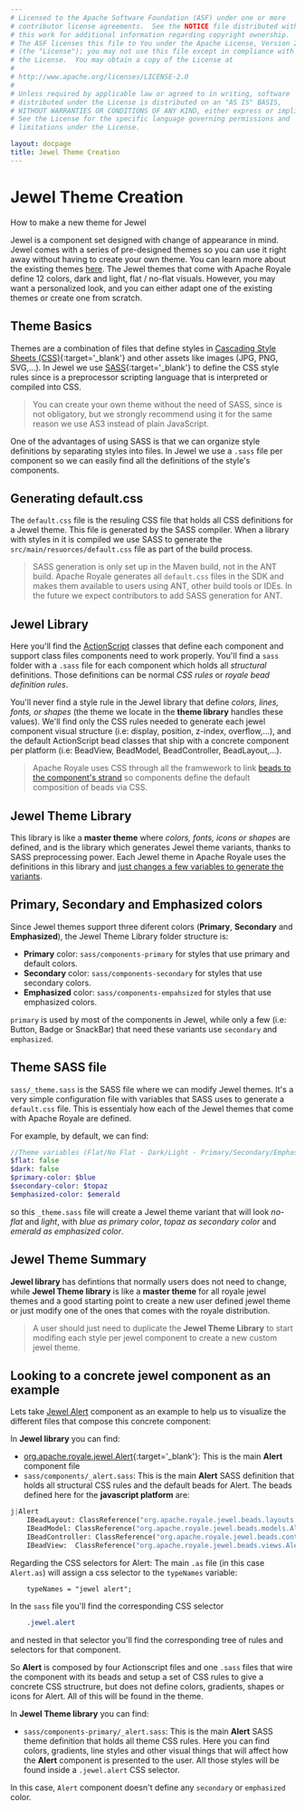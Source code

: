 ```yaml
---
# Licensed to the Apache Software Foundation (ASF) under one or more
# contributor license agreements.  See the NOTICE file distributed with
# this work for additional information regarding copyright ownership.
# The ASF licenses this file to You under the Apache License, Version 2.0
# (the "License"); you may not use this file except in compliance with
# the License.  You may obtain a copy of the License at
# 
# http://www.apache.org/licenses/LICENSE-2.0
# 
# Unless required by applicable law or agreed to in writing, software
# distributed under the License is distributed on an "AS IS" BASIS,
# WITHOUT WARRANTIES OR CONDITIONS OF ANY KIND, either express or implied.
# See the License for the specific language governing permissions and
# limitations under the License.

layout: docpage
title: Jewel Theme Creation
---
```


# Jewel Theme Creation

How to make a new theme for Jewel

Jewel is a component set designed with change of appearance in mind. Jewel comes with a series of pre-designed themes so you can use it right away without having to create your own theme. You can learn more about the existing themes [here](component-sets/jewel/jewel-themes.html). The Jewel themes that come with Apache Royale define 12 colors, dark and light, flat / no-flat visuals. However, you may want a personalized look, and you can either adapt one of the existing themes or create one from scratch.

## Theme Basics

Themes are a combination of files that define styles in [Cascading Style Sheets (CSS)](https://en.wikipedia.org/wiki/Cascading_Style_Sheets){:target='_blank'} and other assets like images (JPG, PNG, SVG,...). In Jewel we use [SASS](https://sass-lang.com){:target='_blank'} to define the CSS style rules since is a preprocessor scripting language that is interpreted or compiled into CSS.

> You can create your own theme without the need of SASS, since is not obligatory, but we strongly recommend using it for the same reason we use AS3 instead of plain JavaScript.

One of the advantages of using SASS is that we can organize style definitions by separating styles into files. In Jewel we use a `.sass` file per component so we can easily find all the definitions of the style's components.

## Generating default.css

The `default.css` file is the resuling CSS file that holds all CSS definitions for a Jewel theme. This file is generated by the SASS compiler. When a library with styles in it is compiled we use SASS to generate the `src/main/resuorces/default.css` file as part of the build process.

> SASS generation is only set up in the Maven build, not in the ANT build. Apache Royale generates all `default.css` files in the SDK and makes them available to users using ANT, other build tools or IDEs. In the future we expect contributors to add SASS generation for ANT.

## Jewel Library

Here you'll find the [ActionScript](welcome/features/as3.html) classes that define each component and support class files components need to work properly. You'll find a `sass` folder with a `.sass` file for each component which holds all _structural_ definitions. Those definitions can be normal _CSS rules_ or _royale bead definition rules_.

You'll never find a style rule in the Jewel library that define _colors, lines, fonts, or shapes_ (the theme we locate in the __theme library__ handles these values). We'll find only the CSS rules needed to generate each jewel component visual structure (i.e: display, position, z-index, overflow,...), and the default ActionScript bead classes that ship with a concrete component per platform (i.e: BeadView, BeadModel, BeadController, BeadLayout,...).

> Apache Royale uses CSS through all the framwework to link [beads to the component's strand](welcome/features/strands-and-beads.html) so components define the default composition of beads via CSS.

## Jewel Theme Library

This library is like a __master theme__ where _colors, fonts, icons or shapes_ are defined, and is the library which generates Jewel theme variants, thanks to SASS preprocessing power. Each Jewel theme in Apache Royale uses the definitions in this library and [just changes a few variables to generate the variants](component-sets/jewel/jewel-theme-creation.html#theme-sass-file).

## Primary, Secondary and Emphasized colors

Since Jewel themes support three diferent colors (__Primary__, __Secondary__ and __Emphasized__),  the Jewel Theme Library folder structure is:

* __Primary__ color: `sass/components-primary` for styles that use primary and default colors.
* __Secondary__ color: `sass/components-secondary` for styles that use secondary colors.
* __Emphasized__ color: `sass/components-empahsized` for styles that use emphasized colors.

`primary` is used by most of the components in Jewel, while only a few (i.e: Button, Badge or SnackBar) that need these variants use `secondary` and `emphasized`.

## Theme SASS file

`sass/_theme.sass` is the SASS file where we can modify Jewel themes. It's a very simple configuration file with variables that SASS uses to generate a `default.css` file. This is essentialy how each of the Jewel themes that come with Apache Royale are defined.

For example, by default, we can find:

```sass
//Theme variables (Flat/No Flat - Dark/Light - Primary/Secondary/Emphasized Color
$flat: false
$dark: false
$primary-color: $blue
$secondary-color: $topaz
$emphasized-color: $emerald
```

so this `_theme.sass` file will create a Jewel theme variant that will look _no-flat_ and _light_, with _blue as primary color_, _topaz as secondary color_ and _emerald as emphasized color_.

## Jewel Theme Summary

__Jewel library__ has defintions that normally users does not need to change, while __Jewel Theme library__ is like a __master theme__ for all royale jewel themes and a good starting point to create a new user defined jewel theme or just modify one of the ones that comes with the royale distribution.

> A user should just need to duplicate the __Jewel Theme Library__ to start modifing each style per jewel component to create a new custom jewel theme.

## Looking to a concrete jewel component as an example

Lets take [Jewel Alert](component-sets/jewel/jewel-alert.html) component as an example to help us to visualize the different files that compose this concrete component:

In __Jewel library__ you can find:

* [org.apache.royale.jewel.Alert](https://royale.apache.org/asdoc/index.html#!org.apache.royale.jewel/Alert){:target='_blank'}: This is the main __Alert__ component file
* `sass/components/_alert.sass`: This is the main __Alert__ SASS definition that holds all structural CSS rules and the default beads for Alert. The beads defined here for the __javascript platform__ are:

```sass 
j|Alert
    IBeadLayout: ClassReference("org.apache.royale.jewel.beads.layouts.NullLayout")
    IBeadModel: ClassReference("org.apache.royale.jewel.beads.models.AlertModel")
    IBeadController: ClassReference("org.apache.royale.jewel.beads.controllers.AlertController")
    IBeadView:  ClassReference("org.apache.royale.jewel.beads.views.AlertView")
```

Regarding the CSS selectors for Alert: The main `.as` file (in this case `Alert.as`) will assign a css selector to the `typeNames` variable:

```as3
    typeNames = "jewel alert";
```

In the `sass` file you'll find the corresponding CSS selector

```sass
    .jewel.alert
```

and nested in that selector you'll find the corresponding tree of rules and selectors for that component.

So __Alert__ is composed by four Actionscript files and one `.sass` files that wire the component with its beads and setup a set of CSS rules to give a concrete CSS structrure, but does not define colors, gradients, shapes or icons for Alert. All of this will be found in the theme.

In __Jewel Theme library__ you can find:

* `sass/components-primary/_alert.sass`: This is the main __Alert__ SASS theme definition that holds all theme CSS rules. Here you can find colors, gradients, line styles and other visual things that will affect how the __Alert__ component is presented to the user. All those styles will be found inside a `.jewel.alert` CSS selector.

In this case, `Alert` component doesn't define any `secondary` or `emphasized` color.
